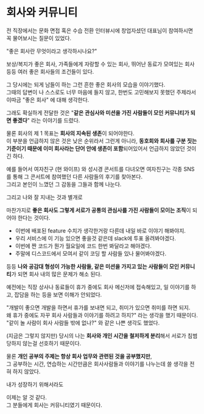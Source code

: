 # 회사와 커뮤니티

전 직장에서는 문화 면접 혹은 수습 전환 인터뷰시에 창업자셨던 대표님이 참여하시면 꼭 물어보시는 질문이 있었다.  
  
"좋은 회사란 무엇이라고 생각하시나요?"  
  
보상/복지가 좋은 회사, 가족들에게 자랑할 수 있는 회사, 뛰어난 동료가 모여있는 회사 등등 여러 좋은 회사들의 조건들이 있다.  
  
그 당시에는 되게 남들이 하는 그런 흔한 좋은 회사의 모습을 이야기했다.  
그때의 답변이 나 스스로도 너무 마음에 들지 않고, 한번도 고민해보지 못했던 주제라서 이따금 "좋은 회사" 에 대해 생각한다.  
  


그래도 확실하게 전달한 것은 "**같은 관심사와 미션을 가진 사람들이 모인 커뮤니티가 되면 좋겠다**" 라는 이야기를 드렸다.  
    
물론 회사의 제 1 목표는 **회사의 지속된 생존**이 되어야한다.  
이 부분을 언급하지 않은 것은 낮은 순위라서 그런게 아니라, **동호회와 회사를 구분 짓는 기준이기 때문에 이미 회사라는 단어 안에 생존이 포함**되어있어서 언급하지 않았던 것이긴 하다.  
  


예를 들어서 여자친구 (현 와이프) 와 성시경 콘서트를 다녀오면 여자친구는 각종 SNS를 통해 그 콘서트에 참여했던 다른 사람들의 후기를 찾아본다.  
그리고 본인이 느꼈던 그 감동을 그들과 함께 나눈다.  

그리고 나와 잘 지내는 것과 별개로 

마찬가지로 **좋은 회사도 그렇게 서로가 공통의 관심사를 가진 사람들이 모이는 조직**이 되어야 한다는 것이다.  
  
* 이번에 배포된 feature 수치가 생각한거랑 다른데 내일 바로 이야기 해봐야지.
* 우리 서비스에 이 기능 있으면 좋을것 같은데 slack에 투표 올려봐야겠다.
* 이번에 짠 코드가 뭔가 월요일에 코드 한번 봐달라고 해야겠다.
* 주말에 디스코드에서 모여서 같이 코딩 할 사람들 있나 물어봐야겠다.

등등 **나와 공감대 형성이 가능한 사람들, 같은 미션을 가지고 있는 사람들이 모인 커뮤니티**가 되면 회사 내의 많은 문제가 해소 된다.  


예전에는 직장 상사나 동료들이 휴가 중에도 회사 메신저에 접속해있고, 일 이야기를 하고, 잡담을 하는 등을 보면 이해가 안되었다.  
  
"개발이 좋으면 개발을 하면서 휴가를 보내면 되고, 취미가 있으면 취미를 하면 되지.  
왜 휴가 중에도 자꾸 회사 사람들과 이야기를 하려고 하지?" 라는 생각을 했기 때문이다.  
"같이 놀 사람이 회사 사람들 밖에 없나?" 와 같은 나쁜 생각도 했었다.  
  
(지금은 그렇지 않지만) 당시의 나는 **회사와 개인 시간을 철저하게 분리**해서 서로가 침범 당하지 않는걸 선호하기 때문이다.  
  
물론 **개인 공부의 주제는 항상 회사 업무와 관련된 것을 공부했지만**,  
그 공부하는 시간, 연습하는 시간만큼은 회사사람들과 이야기를 나누는데 쓸 생각을 전혀 하지 않았다.  


내가 성장하기 위해서라도 
  
이제는 알 것 같다.  
그 분들에게 회사는 커뮤니티였기 때문이다.  



